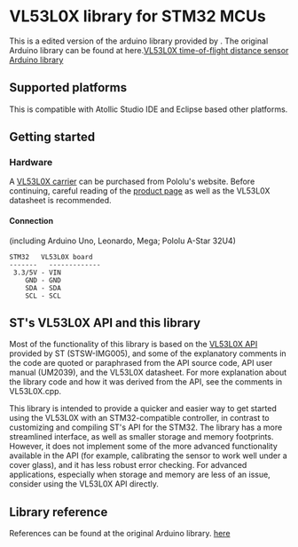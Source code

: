 

# VL53L0X library for STM32 MCUs
This is a edited version of the arduino library provided by . 
The original Arduino library can be found at here.[VL53L0X time-of-flight distance sensor Arduino library](https://github.com/pololu/vl53l0x-arduino)
## Supported platforms

This is compatible with Atollic Studio IDE and Eclipse based other platforms.
## Getting started

### Hardware

A [VL53L0X carrier](https://www.pololu.com/product/2490) can be purchased from Pololu's website.  Before continuing, careful reading of the [product page](https://www.pololu.com/product/2490) as well as the VL53L0X datasheet is recommended.


#### Connection

(including Arduino Uno, Leonardo, Mega; Pololu A-Star 32U4)

    STM32   VL53L0X board
    -------   -------------
     3.3/5V - VIN
        GND - GND
        SDA - SDA
        SCL - SCL

## ST's VL53L0X API and this library

Most of the functionality of this library is based on the [VL53L0X API](http://www.st.com/content/st_com/en/products/embedded-software/proximity-sensors-software/stsw-img005.html) provided by ST (STSW-IMG005), and some of the explanatory comments in the code are quoted or paraphrased from the API source code, API user manual (UM2039), and the VL53L0X datasheet. For more explanation about the library code and how it was derived from the API, see the comments in VL53L0X.cpp.

This library is intended to provide a quicker and easier way to get started using the VL53L0X with an STM32-compatible controller, in contrast to customizing and compiling ST's API for the STM32. The library has a more streamlined interface, as well as smaller storage and memory footprints. However, it does not implement some of the more advanced functionality available in the API (for example, calibrating the sensor to work well under a cover glass), and it has less robust error checking. For advanced applications, especially when storage and memory are less of an issue, consider using the VL53L0X API directly.

## Library reference

References can be found at the original Arduino library. [here](https://github.com/pololu/vl53l0x-arduino)






